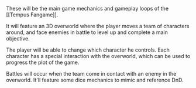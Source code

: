 These will be the main game mechanics and gameplay loops of the [[Tempus Fangame]].

It will feature an 3D overworld where the player moves a team of characters around, and face enemies in battle to level up and complete a main objective.

The player will be able to change which character he controls. Each character has a special interaction with the overworld, which can be used to progress the plot of the game.

Battles will occur when the team come in contact with an enemy in the overworld. It'll feature some dice mechanics to mimic and reference DnD.

